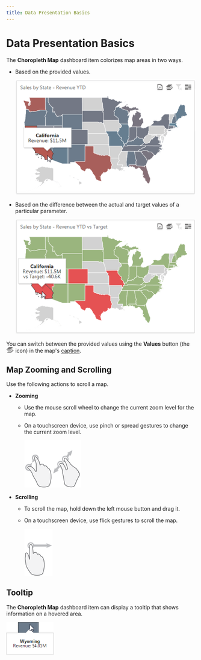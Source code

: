```yaml
---
title: Data Presentation Basics
---
```

# Data Presentation Basics
The **Choropleth Map** dashboard item colorizes map areas in two ways.
* Based on the provided values.
	
	![ChoroplethMap_Value_Web](../../../../images/img22514.png)
* Based on the difference between the actual and target values of a particular parameter.
	
	![ChoroplethMap_Delta_Web](../../../../images/img22515.png)

You can switch between the provided values using the **Values** button (the ![Cards_ValuesIcon](../../../../images/img22504.png) icon) in the map's [caption](../../data-presentation/dashboard-layout.md).

## Map Zooming and Scrolling
Use the following actions to scroll a map.
* **Zooming**
	* Use the mouse scroll wheel to change the current zoom level for the map.
	* On a touchscreen device, use pinch or spread gestures to change the current zoom level.
		
		![ChoroplethMap_PinchGesture](../../../../images/img23691.png)![ChoroplethMap_SpreadGesture](../../../../images/img23692.png)
* **Scrolling**
	* To scroll the map, hold down the left mouse button and drag it.
	* On a touchscreen device, use flick gestures to scroll the map.
		
		![ChoroplethMap_FlickGesture](../../../../images/img22518.png)

## Tooltip
The **Choropleth Map** dashboard item can display a tooltip that shows information on a hovered area.

![ChoropletMap_Tooltip_Web](../../../../images/img23704.png)